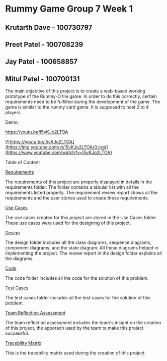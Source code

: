 # Rummy Game Group 7 Week 1
## Krutarth Dave - 100730797
## Preet Patel - 100708239
## Jay Patel - 100658857
## Mitul Patel - 100700131

The main objective of this project is to create a web-based working prototype of the Rummy-O tile game. In order to do this correctly, certain requirements need to be fulfilled during the development of the game. The game is similar to the rummy card game. It is supposed to host 2 to 4 players.

Demo:

https://youtu.be/l5vKJo2LTOA

[![https://youtu.be/l5vKJo2LTOA](https://img.youtube.com/vi/l5vKJo2LTOA/0.jpg)](https://www.youtube.com/watch?v=l5vKJo2LTOA)


Table of Content

[Requirements](https://github.com/RLiscanoUOIT/Rummy-Game-FInal-Group7-Week1/tree/master/Requirements)

The requirements of this project are properly displayed in details in the requirements folder. The folder contains a tabular list with all the requirements listed properly. The requirement review report shows all the requirements and the user stories used to create these requirements.

[Use Cases](https://github.com/RLiscanoUOIT/Rummy-Game-FInal-Group7-Week1/tree/master/Use%20Cases)

The use cases created for this project are stored in the Use Cases folder. These use cases were used for the designing of this project.

[Design](https://github.com/RLiscanoUOIT/Rummy-Game-FInal-Group7-Week1/tree/master/Design)

The design folder includes all the class diagrams, sequence diagrams, component diagrams, and the state diagram. All these diagrams helped in implementing the project. The review report in the design folder explains all the diagrams.

[Code](https://github.com/RLiscanoUOIT/Rummy-Game-FInal-Group7-Week1/tree/master/Code)

The code folder includes all the code for the solution of this problem.

[Test Cases](https://github.com/RLiscanoUOIT/Rummy-Game-FInal-Group7-Week1/tree/master/Test%20Cases)

The test cases folder includes all the test cases for the solution of this problem. 

[Team Reflection Assessment](https://github.com/RLiscanoUOIT/Rummy-Game-FInal-Group7-Week1/blob/master/Team%20Reflection%20Assessment%20(1).pdf)

The team reflection assessment includes the team's insight on the creation of this project, the apporach used by the team to make this project successful.

[Tracebility Matrix](https://github.com/RLiscanoUOIT/Rummy-Game-FInal-Group7-Week1/blob/master/Tracability%20Matrix%20-%20Sheet1.pdf)

This is the tracebility matrix used during the creation of this project.
